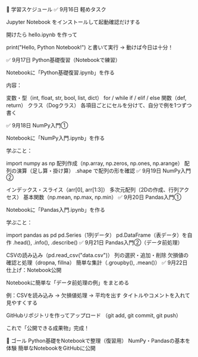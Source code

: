 📅 学習スケジュール
✅ 9月16日
軽めタスク

Jupyter Notebook をインストールして起動確認だけする

開けたら hello.ipynb を作って

print("Hello, Python Notebook!")
と書いて実行 → 動けば今日は十分！

✅ 9月17日
Python基礎復習（Notebookで練習）

Notebookに「Python基礎復習.ipynb」を作る

内容：

変数・型（int, float, str, bool, list, dict）
for / while
if / elif / else
関数（def, return）
クラス（Dogクラス）
各項目ごとにセルを分けて、自分で例を1つずつ書く

✅ 9月18日
NumPy入門①

Notebookに「NumPy入門.ipynb」を作る

学ぶこと：

import numpy as np
配列作成（np.array, np.zeros, np.ones, np.arange）
配列の演算（足し算・掛け算）
.shape で配列の形を確認
✅ 9月19日
NumPy入門②

インデックス・スライス（arr[0], arr[1:3]）
多次元配列（2Dの作成、行列アクセス）
基本関数（np.mean, np.max, np.min）
✅ 9月20日
Pandas入門①

Notebookに「Pandas入門.ipynb」を作る

学ぶこと：

import pandas as pd
pd.Series（1列データ）
pd.DataFrame（表データ）を自作
.head(), .info(), .describe()
✅ 9月21日
Pandas入門②（データ前処理）

CSVの読み込み（pd.read_csv("data.csv")）
列の選択・追加・削除
欠損値の確認と処理（dropna, fillna）
簡単な集計（.groupby(), .mean()）
✅ 9月22日
仕上げ：Notebook公開

Notebookに簡単な「データ前処理の例」をまとめる

例：CSVを読み込み → 欠損値処理 → 平均を出す
タイトルやコメントを入れて見やすくする

GitHubリポジトリを作ってアップロード （git add, git commit, git push）

これで「公開できる成果物」完成！

🎯 ゴール
Python基礎をNotebookで整理（復習用）
NumPy・Pandasの基本を体験
簡単なNotebookをGitHubに公開
